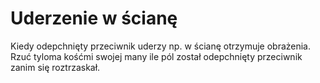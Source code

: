 # Uderzenie w ścianę

Kiedy odepchnięty przeciwnik uderzy np. w ścianę otrzymuje obrażenia.\
Rzuć tyloma kośćmi swojej many ile pól został odepchnięty przeciwnik zanim się roztrzaskał.

